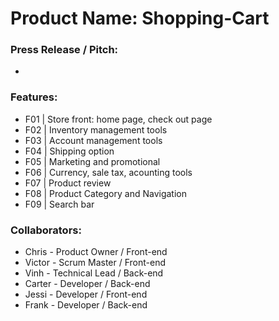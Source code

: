 # Product Name: Shopping-Cart

### Press Release / Pitch:
*

### Features:
* F01 | Store front: home page, check out page
* F02 | Inventory management tools
* F03 | Account management tools
* F04 | Shipping option
* F05 | Marketing and promotional
* F06 | Currency, sale tax, acounting tools
* F07 | Product review
* F08 | Product Category and Navigation
* F09 | Search bar

### Collaborators:
* Chris  - Product Owner  / Front-end
* Victor - Scrum Master   / Front-end
* Vinh   - Technical Lead / Back-end
* Carter - Developer      / Back-end
* Jessi  - Developer      / Front-end
* Frank  - Developer      / Back-end
